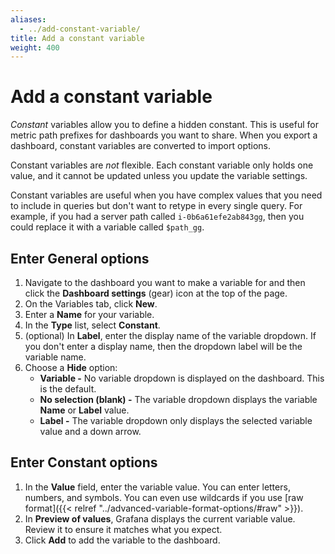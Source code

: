 ```yaml
---
aliases:
  - ../add-constant-variable/
title: Add a constant variable
weight: 400
---
```


# Add a constant variable

_Constant_ variables allow you to define a hidden constant. This is useful for metric path prefixes for dashboards you want to share. When you export a dashboard, constant variables are converted to import options.

Constant variables are _not_ flexible. Each constant variable only holds one value, and it cannot be updated unless you update the variable settings.

Constant variables are useful when you have complex values that you need to include in queries but don't want to retype in every single query. For example, if you had a server path called `i-0b6a61efe2ab843gg`, then you could replace it with a variable called `$path_gg`.

## Enter General options

1. Navigate to the dashboard you want to make a variable for and then click the **Dashboard settings** (gear) icon at the top of the page.
1. On the Variables tab, click **New**.
1. Enter a **Name** for your variable.
1. In the **Type** list, select **Constant**.
1. (optional) In **Label**, enter the display name of the variable dropdown. If you don't enter a display name, then the dropdown label will be the variable name.
1. Choose a **Hide** option:
   - **Variable -** No variable dropdown is displayed on the dashboard. This is the default.
   - **No selection (blank) -** The variable dropdown displays the variable **Name** or **Label** value.
   - **Label -** The variable dropdown only displays the selected variable value and a down arrow.

## Enter Constant options

1. In the **Value** field, enter the variable value. You can enter letters, numbers, and symbols. You can even use wildcards if you use [raw format]({{< relref "../advanced-variable-format-options/#raw" >}}).
1. In **Preview of values**, Grafana displays the current variable value. Review it to ensure it matches what you expect.
1. Click **Add** to add the variable to the dashboard.
